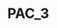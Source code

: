# PAC_3



<div class="flourish-embed" data-src="story/1068582"><script src="https://public.flourish.studio/resources/embed.js"></script></div>
